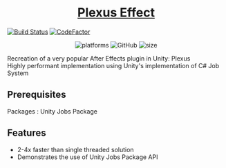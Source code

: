 <h1 align="center" style="border-bottom: none;">
  <a href="https://github.com/MohitSethi99/PlexusEffect/">Plexus Effect</a>
</h1>

[![Build Status](https://github.com/MohitSethi99/PlexusEffect/workflows/build/badge.svg)](https://github.com/MohitSethi99/PlexusEffect/actions?workflow=build)
[![CodeFactor](https://www.codefactor.io/repository/github/mohitsethi99/plexuseffect/badge)](https://www.codefactor.io/repository/github/mohitsethi99/plexuseffect)

<p align="center">
  <img alt="platforms" src="https://img.shields.io/badge/platform-Unity-blue?style=flat-square"/>
  <img alt="GitHub" src="https://img.shields.io/github/license/MohitSethi99/PlexusEffect?color=blue&style=flat-square">
  <img alt="size" src="https://img.shields.io/github/repo-size/MohitSethi99/PlexusEffect?style=flat-square"/>
  <br/>
</p>

Recreation of a very popular After Effects plugin in Unity: Plexus\
Highly performant implementation using Unity's implementation of C# Job System

## Prerequisites

Packages : Unity Jobs Package


## Features

- 2-4x faster than single threaded solution
- Demonstrates the use of Unity Jobs Package API
